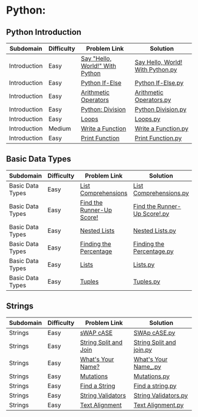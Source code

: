 # Python: 

## Python Introduction 

| Subdomain    | Difficulty | Problem Link                                                                                       | Solution                         |
|--------------|------------|----------------------------------------------------------------------------------------------------|----------------------------------|
| Introduction | Easy       | [Say "Hello, World!" With Python](https://www.hackerrank.com/challenges/py-hello-world/problem)   | [Say Hello, World! With Python.py](link_to_solution_here) |
| Introduction | Easy       | [Python If-Else](https://www.hackerrank.com/challenges/py-if-else/problem?isFullScreen=true)       | [Python If-Else.py](link_to_solution_here) |
| Introduction | Easy       | [Arithmetic Operators](https://www.hackerrank.com/challenges/python-arithmetic-operators/problem?isFullScreen=true) | [Arithmetic Operators.py](link_to_solution_here) |
| Introduction | Easy       | [Python: Division](https://www.hackerrank.com/challenges/python-division/problem?isFullScreen=true) | [Python Division.py](link_to_solution_here) |
| Introduction | Easy       | [Loops](https://www.hackerrank.com/challenges/python-loops/problem?isFullScreen=true)              | [Loops.py](link_to_solution_here) |
| Introduction | Medium     | [Write a Function](https://www.hackerrank.com/challenges/write-a-function/problem?isFullScreen=true) | [Write a Function.py](link_to_solution_here) |
| Introduction | Easy       | [Print Function](https://www.hackerrank.com/challenges/python-print/problem?isFullScreen=true)     | [Print Function.py](link_to_solution_here) |

## Basic Data Types 

| Subdomain       | Difficulty | Problem Link                                                                                           | Solution                        |
|-----------------|------------|--------------------------------------------------------------------------------------------------------|---------------------------------|
| Basic Data Types | Easy       | [List Comprehensions](https://www.hackerrank.com/challenges/list-comprehensions/problem?isFullScreen=true) | [List Comprehensions.py](link_to_solution_here) |
| Basic Data Types | Easy       | [Find the Runner-Up Score!](https://www.hackerrank.com/challenges/find-second-maximum-number-in-a-list/problem?isFullScreen=true) | [Find the Runner-Up Score!.py](link_to_solution_here) |
| Basic Data Types | Easy       | [Nested Lists](https://www.hackerrank.com/challenges/nested-list/problem?isFullScreen=true)            | [Nested Lists.py](link_to_solution_here) |
| Basic Data Types | Easy       | [Finding the Percentage](https://www.hackerrank.com/challenges/finding-the-percentage/problem?isFullScreen=true) | [Finding the Percentage.py](link_to_solution_here) |
| Basic Data Types | Easy       | [Lists](https://www.hackerrank.com/challenges/python-lists/problem?isFullScreen=true)                   | [Lists.py](link_to_solution_here) |
| Basic Data Types | Easy       | [Tuples](https://www.hackerrank.com/challenges/python-tuples/problem?isFullScreen=true)                 | [Tuples.py](link_to_solution_here) |

## Strings 

| Subdomain | Difficulty | Problem Link                                                                                           | Solution                     |
|-----------|------------|--------------------------------------------------------------------------------------------------------|------------------------------|
| Strings   | Easy       | [sWAP cASE](https://www.hackerrank.com/challenges/swap-case/problem?isFullScreen=true)                  | [SWAp cASE.py](link_to_solution_here) |
| Strings   | Easy       | [String Split and Join](https://www.hackerrank.com/challenges/python-string-split-and-join/problem?isFullScreen=true) | [String Split and join.py](link_to_solution_here) |
| Strings   | Easy       | [What's Your Name?](https://www.hackerrank.com/challenges/whats-your-name/problem?isFullScreen=true)    | [What's Your Name_.py](link_to_solution_here) |
| Strings   | Easy       | [Mutations](https://www.hackerrank.com/challenges/python-mutations/problem?isFullScreen=true)           | [Mutations.py](link_to_solution_here) |
| Strings   | Easy       | [Find a String](https://www.hackerrank.com/challenges/find-a-string/problem?isFullScreen=true)          | [Find a string.py](link_to_solution_here) |
| Strings   | Easy       | [String Validators](https://www.hackerrank.com/challenges/string-validators/problem?isFullScreen=true)  | [String Validators.py](link_to_solution_here) |
| Strings   | Easy       | [Text Alignment](https://www.hackerrank.com/challenges/text-alignment/problem?isFullScreen=true)        | [Text Alignment.py](link_to_solution_here) |
